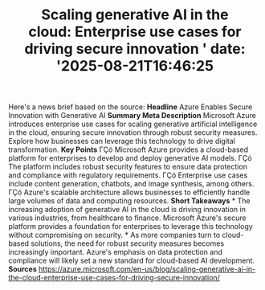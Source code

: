 ﻿---
title: "Scaling generative AI in the cloud: Enterprise use cases for driving secure innovation '
date: '2025-08-21T16:46:25"
category: "Markets"
summary: ""
slug: "scaling generative ai in the cloudenterprise use cases for d"
source_urls:
  - "https://azure.microsoft.com/en-us/blog/scaling-generative-ai-in-the-cloud-enterprise-use-cases-for-driving-secure-innovation/"
seo:
  title: "Scaling generative AI in the cloud: Enterprise use cases for driving secure innovation  | Hash n Hedge'
  description: '"
  keywords: ["news", "markets", "brief"]
---
Here's a news brief based on the source:  **Headline** Azure Enables Secure Innovation with Generative AI  **Summary Meta Description** Microsoft Azure introduces enterprise use cases for scaling generative artificial intelligence in the cloud, ensuring secure innovation through robust security measures. Explore how businesses can leverage this technology to drive digital transformation.  **Key Points**  ΓÇó Microsoft Azure provides a cloud-based platform for enterprises to develop and deploy generative AI models. ΓÇó The platform includes robust security features to ensure data protection and compliance with regulatory requirements. ΓÇó Enterprise use cases include content generation, chatbots, and image synthesis, among others. ΓÇó Azure's scalable architecture allows businesses to efficiently handle large volumes of data and computing resources.  **Short Takeaways**  * The increasing adoption of generative AI in the cloud is driving innovation in various industries, from healthcare to finance. Microsoft Azure's secure platform provides a foundation for enterprises to leverage this technology without compromising on security. * As more companies turn to cloud-based solutions, the need for robust security measures becomes increasingly important. Azure's emphasis on data protection and compliance will likely set a new standard for cloud-based AI development.  **Sources** https://azure.microsoft.com/en-us/blog/scaling-generative-ai-in-the-cloud-enterprise-use-cases-for-driving-secure-innovation/ 
